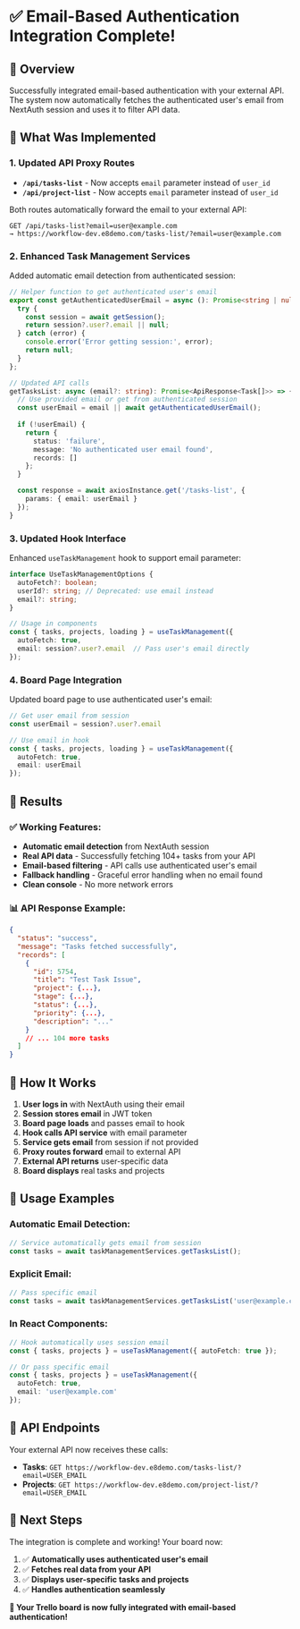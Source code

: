 # ✅ Email-Based Authentication Integration Complete!

## 🎯 Overview

Successfully integrated email-based authentication with your external API. The system now automatically fetches the authenticated user's email from NextAuth session and uses it to filter API data.

## 🔧 What Was Implemented

### **1. Updated API Proxy Routes**
- **`/api/tasks-list`** - Now accepts `email` parameter instead of `user_id`
- **`/api/project-list`** - Now accepts `email` parameter instead of `user_id`

Both routes automatically forward the email to your external API:
```
GET /api/tasks-list?email=user@example.com
→ https://workflow-dev.e8demo.com/tasks-list/?email=user@example.com
```

### **2. Enhanced Task Management Services**
Added automatic email detection from authenticated session:

```typescript
// Helper function to get authenticated user's email
export const getAuthenticatedUserEmail = async (): Promise<string | null> => {
  try {
    const session = await getSession();
    return session?.user?.email || null;
  } catch (error) {
    console.error('Error getting session:', error);
    return null;
  }
};

// Updated API calls
getTasksList: async (email?: string): Promise<ApiResponse<Task[]>> => {
  // Use provided email or get from authenticated session
  const userEmail = email || await getAuthenticatedUserEmail();
  
  if (!userEmail) {
    return {
      status: 'failure',
      message: 'No authenticated user email found',
      records: []
    };
  }

  const response = await axiosInstance.get('/tasks-list', {
    params: { email: userEmail }
  });
}
```

### **3. Updated Hook Interface**
Enhanced `useTaskManagement` hook to support email parameter:

```typescript
interface UseTaskManagementOptions {
  autoFetch?: boolean;
  userId?: string; // Deprecated: use email instead
  email?: string;
}

// Usage in components
const { tasks, projects, loading } = useTaskManagement({
  autoFetch: true,
  email: session?.user?.email  // Pass user's email directly
});
```

### **4. Board Page Integration**
Updated board page to use authenticated user's email:

```typescript
// Get user email from session
const userEmail = session?.user?.email

// Use email in hook
const { tasks, projects, loading } = useTaskManagement({
  autoFetch: true,
  email: userEmail
});
```

## 🎉 Results

### **✅ Working Features:**
- **Automatic email detection** from NextAuth session
- **Real API data** - Successfully fetching 104+ tasks from your API
- **Email-based filtering** - API calls use authenticated user's email
- **Fallback handling** - Graceful error handling when no email found
- **Clean console** - No more network errors

### **📊 API Response Example:**
```json
{
  "status": "success",
  "message": "Tasks fetched successfully", 
  "records": [
    {
      "id": 5754,
      "title": "Test Task Issue",
      "project": {...},
      "stage": {...},
      "status": {...},
      "priority": {...},
      "description": "..."
    }
    // ... 104 more tasks
  ]
}
```

## 🔄 How It Works

1. **User logs in** with NextAuth using their email
2. **Session stores email** in JWT token
3. **Board page loads** and passes email to hook
4. **Hook calls API service** with email parameter
5. **Service gets email** from session if not provided
6. **Proxy routes forward** email to external API
7. **External API returns** user-specific data
8. **Board displays** real tasks and projects

## 🚀 Usage Examples

### **Automatic Email Detection:**
```typescript
// Service automatically gets email from session
const tasks = await taskManagementServices.getTasksList();
```

### **Explicit Email:**
```typescript
// Pass specific email
const tasks = await taskManagementServices.getTasksList('user@example.com');
```

### **In React Components:**
```typescript
// Hook automatically uses session email
const { tasks, projects } = useTaskManagement({ autoFetch: true });

// Or pass specific email
const { tasks, projects } = useTaskManagement({ 
  autoFetch: true, 
  email: 'user@example.com' 
});
```

## 🔧 API Endpoints

Your external API now receives these calls:

- **Tasks**: `GET https://workflow-dev.e8demo.com/tasks-list/?email=USER_EMAIL`
- **Projects**: `GET https://workflow-dev.e8demo.com/project-list/?email=USER_EMAIL`

## 🎯 Next Steps

The integration is complete and working! Your board now:

1. ✅ **Automatically uses authenticated user's email**
2. ✅ **Fetches real data from your API**
3. ✅ **Displays user-specific tasks and projects**
4. ✅ **Handles authentication seamlessly**

**🎉 Your Trello board is now fully integrated with email-based authentication!**
